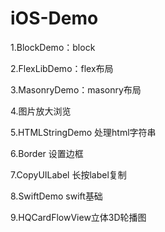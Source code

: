# iOS-Demo

1.BlockDemo：block

2.FlexLibDemo：flex布局

3.MasonryDemo：masonry布局

4.图片放大浏览

5.HTMLStringDemo 处理html字符串

6.Border 设置边框

7.CopyUILabel 长按label复制

8.SwiftDemo swift基础

9.HQCardFlowView立体3D轮播图

